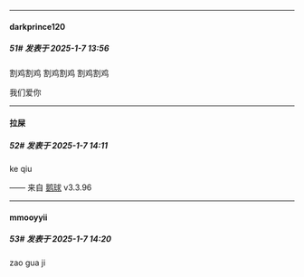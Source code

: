 ﻿
*****

####  darkprince120  
##### 51#       发表于 2025-1-7 13:56

割鸡割鸡 割鸡割鸡 割鸡割鸡

我们爱你


*****

####  拉屎  
##### 52#       发表于 2025-1-7 14:11

ke qiu

—— 来自 [鹅球](https://www.pgyer.com/GcUxKd4w) v3.3.96


*****

####  mmooyyii  
##### 53#       发表于 2025-1-7 14:20

zao gua ji

